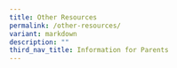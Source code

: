 ```yaml
---
title: Other Resources
permalink: /other-resources/
variant: markdown
description: ""
third_nav_title: Information for Parents
---
```

